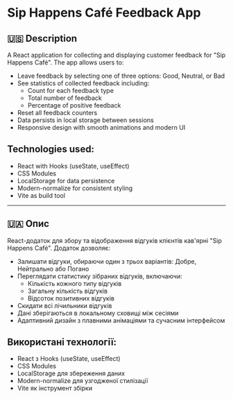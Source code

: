 # Sip Happens Café Feedback App

## 🇺🇸 Description

A React application for collecting and displaying customer feedback for "Sip
Happens Café". The app allows users to:

- Leave feedback by selecting one of three options: Good, Neutral, or Bad
- See statistics of collected feedback including:
  - Count for each feedback type
  - Total number of feedback
  - Percentage of positive feedback
- Reset all feedback counters
- Data persists in local storage between sessions
- Responsive design with smooth animations and modern UI

## Technologies used:

- React with Hooks (useState, useEffect)
- CSS Modules
- LocalStorage for data persistence
- Modern-normalize for consistent styling
- Vite as build tool

---

## 🇺🇦 Опис

React-додаток для збору та відображення відгуків клієнтів кав'ярні "Sip Happens
Café". Додаток дозволяє:

- Залишати відгуки, обираючи один з трьох варіантів: Добре, Нейтрально або
  Погано
- Переглядати статистику зібраних відгуків, включаючи:
  - Кількість кожного типу відгуків
  - Загальну кількість відгуків
  - Відсоток позитивних відгуків
- Скидати всі лічильники відгуків
- Дані зберігаються в локальному сховищі між сесіями
- Адаптивний дизайн з плавними анімаціями та сучасним інтерфейсом

## Використані технології:

- React з Hooks (useState, useEffect)
- CSS Modules
- LocalStorage для збереження даних
- Modern-normalize для узгодженої стилізації
- Vite як інструмент збірки
